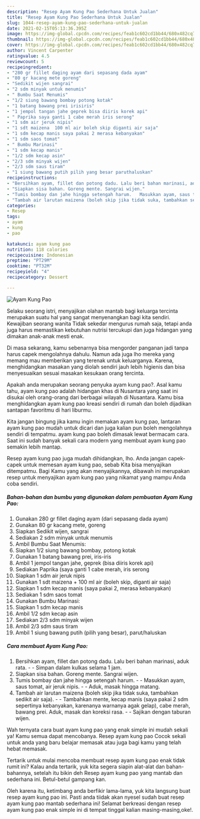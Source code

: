 ```yaml
---
description: "Resep Ayam Kung Pao Sederhana Untuk Jualan"
title: "Resep Ayam Kung Pao Sederhana Untuk Jualan"
slug: 1044-resep-ayam-kung-pao-sederhana-untuk-jualan
date: 2021-02-15T05:13:36.395Z
image: https://img-global.cpcdn.com/recipes/feab1c602cd1bb44/680x482cq70/ayam-kung-pao-foto-resep-utama.jpg
thumbnail: https://img-global.cpcdn.com/recipes/feab1c602cd1bb44/680x482cq70/ayam-kung-pao-foto-resep-utama.jpg
cover: https://img-global.cpcdn.com/recipes/feab1c602cd1bb44/680x482cq70/ayam-kung-pao-foto-resep-utama.jpg
author: Vincent Carpenter
ratingvalue: 4.5
reviewcount: 5
recipeingredient:
- "280 gr fillet daging ayam dari sepasang dada ayam"
- "80 gr kacang mete goreng"
- "Sedikit wijen sangrai"
- "2 sdm minyak untuk menumis"
- " Bumbu Saat Menumis"
- "1/2 siung bawang bombay potong kotak"
- "1 batang bawang prei irisiris"
- "1 jempol tangan jahe geprek bisa diiris korek api"
- " Paprika saya ganti 1 cabe merah iris serong"
- "1 sdm air jeruk nipis"
- "1 sdt maizena  100 ml air boleh skip diganti air saja"
- "1 sdm kecap manis saya pakai 2 merasa kebanyakan"
- "1 sdm saos tomat"
- " Bumbu Marinasi"
- "1 sdm kecap manis"
- "1/2 sdm kecap asin"
- "2/3 sdm minyak wijen"
- "2/3 sdm saus tiram"
- "1 siung bawang putih pilih yang besar paruthaluskan"
recipeinstructions:
- "Bersihkan ayam, fillet dan potong dadu. Lalu beri bahan marinasi, aduk rata.   Simpan dalam kulkas selama 1 jam."
- "Siapkan sisa bahan. Goreng mente. Sangrai wijen."
- "Tumis bombay dan jahe hingga setengah harum.   Masukkan ayam, saus tomat, air jeruk nipis.  Aduk, masak hingga matang."
- "Tambah air larutan maizena (boleh skip jika tidak suka, tambahkan sedikit air saja).  Tambahkan mente, kecap manis (saya pakai 2 sdm sepertinya kebanyakan, karenanya warnanya agak gelap), cabe merah, bawang prei. Aduk, masak dan koreksi rasa.   Sajikan dengan taburan wijen."
categories:
- Resep
tags:
- ayam
- kung
- pao

katakunci: ayam kung pao 
nutrition: 118 calories
recipecuisine: Indonesian
preptime: "PT29M"
cooktime: "PT32M"
recipeyield: "4"
recipecategory: Dessert

---
```



![Ayam Kung Pao](https://img-global.cpcdn.com/recipes/feab1c602cd1bb44/680x482cq70/ayam-kung-pao-foto-resep-utama.jpg)

Selaku seorang istri, menyajikan olahan mantab bagi keluarga tercinta merupakan suatu hal yang sangat menyenangkan bagi kita sendiri. Kewajiban seorang  wanita Tidak sekedar mengurus rumah saja, tetapi anda juga harus memastikan kebutuhan nutrisi tercukupi dan juga hidangan yang dimakan anak-anak mesti enak.

Di masa  sekarang, kamu sebenarnya bisa mengorder panganan jadi tanpa harus capek mengolahnya dahulu. Namun ada juga lho mereka yang memang mau memberikan yang terenak untuk keluarganya. Karena, menghidangkan masakan yang diolah sendiri jauh lebih higienis dan bisa menyesuaikan sesuai masakan kesukaan orang tercinta. 



Apakah anda merupakan seorang penyuka ayam kung pao?. Asal kamu tahu, ayam kung pao adalah hidangan khas di Nusantara yang saat ini disukai oleh orang-orang dari berbagai wilayah di Nusantara. Kamu bisa menghidangkan ayam kung pao kreasi sendiri di rumah dan boleh dijadikan santapan favoritmu di hari liburmu.

Kita jangan bingung jika kamu ingin memakan ayam kung pao, lantaran ayam kung pao mudah untuk dicari dan juga kalian pun boleh mengolahnya sendiri di tempatmu. ayam kung pao boleh dimasak lewat bermacam cara. Saat ini sudah banyak sekali cara modern yang membuat ayam kung pao semakin lebih mantap.

Resep ayam kung pao juga mudah dihidangkan, lho. Anda jangan capek-capek untuk memesan ayam kung pao, sebab Kita bisa menyajikan ditempatmu. Bagi Kamu yang akan menyajikannya, dibawah ini merupakan resep untuk menyajikan ayam kung pao yang nikamat yang mampu Anda coba sendiri.

<!--inarticleads1-->

##### Bahan-bahan dan bumbu yang digunakan dalam pembuatan Ayam Kung Pao:

1. Gunakan 280 gr fillet daging ayam (dari sepasang dada ayam)
1. Gunakan 80 gr kacang mete, goreng
1. Siapkan Sedikit wijen, sangrai
1. Sediakan 2 sdm minyak untuk menumis
1. Ambil  Bumbu Saat Menumis:
1. Siapkan 1/2 siung bawang bombay, potong kotak
1. Gunakan 1 batang bawang prei, iris-iris
1. Ambil 1 jempol tangan jahe, geprek (bisa diiris korek api)
1. Sediakan  Paprika (saya ganti 1 cabe merah, iris serong
1. Siapkan 1 sdm air jeruk nipis
1. Gunakan 1 sdt maizena + 100 ml air (boleh skip, diganti air saja)
1. Siapkan 1 sdm kecap manis (saya pakai 2, merasa kebanyakan)
1. Sediakan 1 sdm saos tomat
1. Gunakan  Bumbu Marinasi:
1. Siapkan 1 sdm kecap manis
1. Ambil 1/2 sdm kecap asin
1. Sediakan 2/3 sdm minyak wijen
1. Ambil 2/3 sdm saus tiram
1. Ambil 1 siung bawang putih (pilih yang besar), parut/haluskan




<!--inarticleads2-->

##### Cara membuat Ayam Kung Pao:

1. Bersihkan ayam, fillet dan potong dadu. Lalu beri bahan marinasi, aduk rata.  -  - Simpan dalam kulkas selama 1 jam.
1. Siapkan sisa bahan. Goreng mente. Sangrai wijen.
1. Tumis bombay dan jahe hingga setengah harum.  -  - Masukkan ayam, saus tomat, air jeruk nipis. -  - Aduk, masak hingga matang.
1. Tambah air larutan maizena (boleh skip jika tidak suka, tambahkan sedikit air saja). -  - Tambahkan mente, kecap manis (saya pakai 2 sdm sepertinya kebanyakan, karenanya warnanya agak gelap), cabe merah, bawang prei. Aduk, masak dan koreksi rasa.  -  - Sajikan dengan taburan wijen.




Wah ternyata cara buat ayam kung pao yang enak simple ini mudah sekali ya! Kamu semua dapat mencobanya. Resep ayam kung pao Cocok sekali untuk anda yang baru belajar memasak atau juga bagi kamu yang telah hebat memasak.

Tertarik untuk mulai mencoba membuat resep ayam kung pao enak tidak rumit ini? Kalau anda tertarik, yuk kita segera siapin alat-alat dan bahan-bahannya, setelah itu bikin deh Resep ayam kung pao yang mantab dan sederhana ini. Betul-betul gampang kan. 

Oleh karena itu, ketimbang anda berfikir lama-lama, yuk kita langsung buat resep ayam kung pao ini. Pasti anda tiidak akan nyesel sudah buat resep ayam kung pao mantab sederhana ini! Selamat berkreasi dengan resep ayam kung pao enak simple ini di tempat tinggal kalian masing-masing,oke!.


